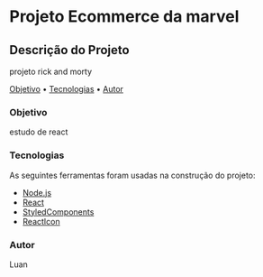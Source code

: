 # Projeto Ecommerce da marvel

## Descrição do Projeto
<p >projeto rick and morty</p>



<p >
    <a href="#objetivo">Objetivo</a> •
    <a href="#tecnologias">Tecnologias</a> •  
    <a href="#autor">Autor</a>
</p>

###  Objetivo
<p >estudo de react</p>

 ###  Tecnologias


As seguintes ferramentas foram usadas na construção do projeto:


- [Node.js](https://nodejs.org/en/)
- [React](https://pt-br.reactjs.org/)
- [StyledComponents](https://styled-components.com/)
- [ReactIcon](https://react-icons.github.io/react-icons/)



###  Autor
<p >Luan</p>